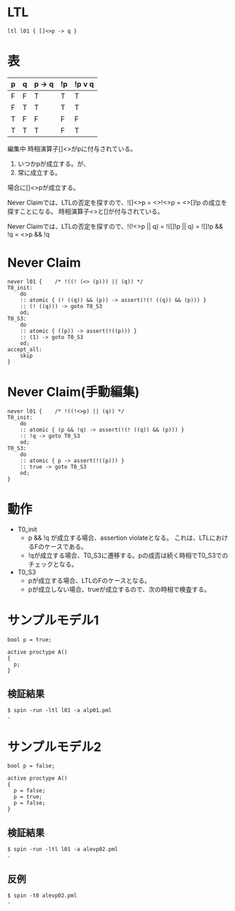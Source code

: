 # LTL

```Promela
ltl l01 { []<>p -> q }
```

# 表

| p | q | p -> q | !p | !p v q |
|---|----|---|---|--- |
| F | F  | T | T | T |
| F | T  | T | T | T |
| T | F  | F | F | F |
| T | T  | T | F | T


編集中
時相演算子[]<>がpに付与されている。

1. いつかpが成立する。が、
1. 常に成立する。

場合に[]<>pが成立する。

Never Claimでは、LTLの否定を探すので、![]<>p = <>!<>p = <>[]!p の成立を探すことになる。
時相演算子<>と[]が付与されている。

Never Claimでは、LTLの否定を探すので、!(!<>p || q) = !([]!p || q) = ![]!p && !q = <>p && !q

# Never Claim

```Promela
never l01 {    /* !((! (<> (p))) || (q)) */
T0_init:
	do
	:: atomic { (! ((q)) && (p)) -> assert(!(! ((q)) && (p))) }
	:: (! ((q))) -> goto T0_S3
	od;
T0_S3:
	do
	:: atomic { ((p)) -> assert(!((p))) }
	:: (1) -> goto T0_S3
	od;
accept_all:
	skip
}
```

# Never Claim(手動編集)

```Promela
never l01 {    /* !((!<>p) || (q)) */
T0_init:
	do
	:: atomic { (p && !q) -> assert(!(! ((q)) && (p))) }
	:: !q -> goto T0_S3
	od;
T0_S3:
	do
	:: atomic { p -> assert(!((p))) }
	:: true -> goto T0_S3
	od;
}
```

# 動作

- T0_init
  - p && !q が成立する場合、assertion violateとなる。
    これは、LTLにおけるFのケースである。
  - !qが成立する場合、T0_S3に遷移する。pの成否は続く時相でT0_S3でのチェックとなる。
- T0_S3
  - pが成立する場合、LTLのFのケースとなる。
  - pが成立しない場合、trueが成立するので、次の時相で検査する。

# サンプルモデル1

```Promela
bool p = true;

active proctype A()
{
  p;
}
```

## 検証結果

```
$ spin -run -ltl l01 -a alp01.pml
.
```

# サンプルモデル2

```Promela
bool p = false;

active proctype A()
{
  p = false;
  p = true;
  p = false;
}
```

## 検証結果


```
$ spin -run -ltl l01 -a alevp02.pml
.
```

## 反例

```
$ spin -t0 alevp02.pml
.
```
